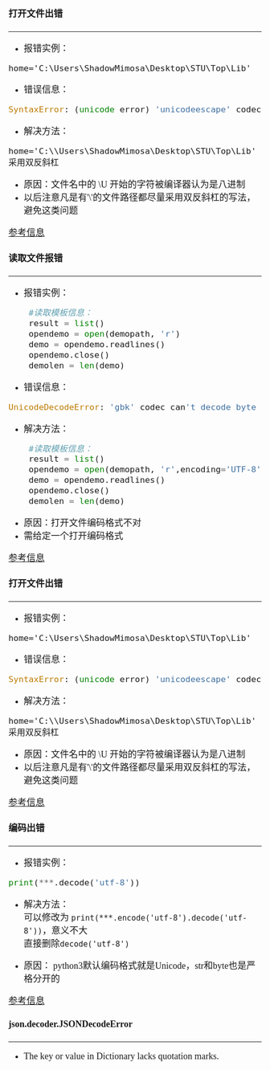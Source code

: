 <font size=4 face="楷体">

#### 打开文件出错

***

- 报错实例：  
```
home='C:\Users\ShadowMimosa\Desktop\STU\Top\Lib'
```

- 错误信息：  
```python
SyntaxError: (unicode error) 'unicodeescape' codec can't decode bytes in position 2-3: truncated \UXXXXXXXX escape
```

- 解决方法：
```
home='C:\\Users\ShadowMimosa\Desktop\STU\Top\Lib'
采用双反斜杠
```

- 原因：文件名中的 \U 开始的字符被编译器认为是八进制  
- 以后注意凡是有'\\'的文件路径都尽量采用双反斜杠的写法，避免这类问题

[参考信息](https://www.cnblogs.com/zhxhdean/p/3173663.html)

#### 读取文件报错

***

- 报错实例：  
```python
    #读取模板信息：
    result = list()
    opendemo = open(demopath, 'r')
    demo = opendemo.readlines()
    opendemo.close()
    demolen = len(demo)
```

- 错误信息：  
```python
UnicodeDecodeError: 'gbk' codec can't decode byte 0xae in position 439: illegal multibyte sequence
```

- 解决方法：
```python
    #读取模板信息：
    result = list()
    opendemo = open(demopath, 'r',encoding='UTF-8')
    demo = opendemo.readlines()
    opendemo.close()
    demolen = len(demo)
```

- 原因：打开文件编码格式不对
- 需给定一个打开编码格式

[参考信息](https://www.cnblogs.com/arctique/p/5699620.html)

#### 打开文件出错

***

- 报错实例：  
```
home='C:\Users\ShadowMimosa\Desktop\STU\Top\Lib'
```

- 错误信息：  
```python
SyntaxError: (unicode error) 'unicodeescape' codec can't decode bytes in position 2-3: truncated \UXXXXXXXX escape
```

- 解决方法：
```
home='C:\\Users\ShadowMimosa\Desktop\STU\Top\Lib'
采用双反斜杠
```

- 原因：文件名中的 \U 开始的字符被编译器认为是八进制  
- 以后注意凡是有'\\'的文件路径都尽量采用双反斜杠的写法，避免这类问题

[参考信息](https://www.cnblogs.com/zhxhdean/p/3173663.html)

#### 编码出错

***

- 报错实例：  
```python
print(***.decode('utf-8'))
```


- 解决方法：  
    可以修改为 `print(***.encode('utf-8').decode('utf-8'))`，意义不大  
    直接删除`decode('utf-8')`


- 原因：
    python3默认编码格式就是Unicode，str和byte也是严格分开的

[参考信息](https://www.cnblogs.com/zhxhdean/p/3173663.html)

#### json.decoder.JSONDecodeError

***

- The key or value in Dictionary lacks quotation marks.